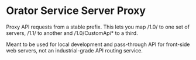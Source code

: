 # Orator Service Server Proxy

Proxy API requests from a stable prefix.  This lets you map /1.0/ to one set
of servers, /1.1/ to another and /1.0/CustomApi* to a third.

Meant to be used for local development and pass-through API for front-side
web servers, not an industrial-grade API routing service.